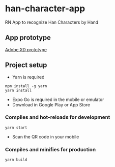 # han-character-app
RN App to recognize Han Characters by Hand

## App prototype
[Adobe XD prototype](https://xd.adobe.com/view/9460076f-1eb4-4eba-8e85-f0faa4de8126-c133/?fullscreen)

## Project setup
- Yarn is required
```
npm install -g yarn
yarn install
```
- Expo Go is required in the mobile or emulator
- Download in Google Play or App Store

### Compiles and hot-reloads for development
```
yarn start
```
- Scan the QR code in your mobile

### Compiles and minifies for production
```
yarn build
```
